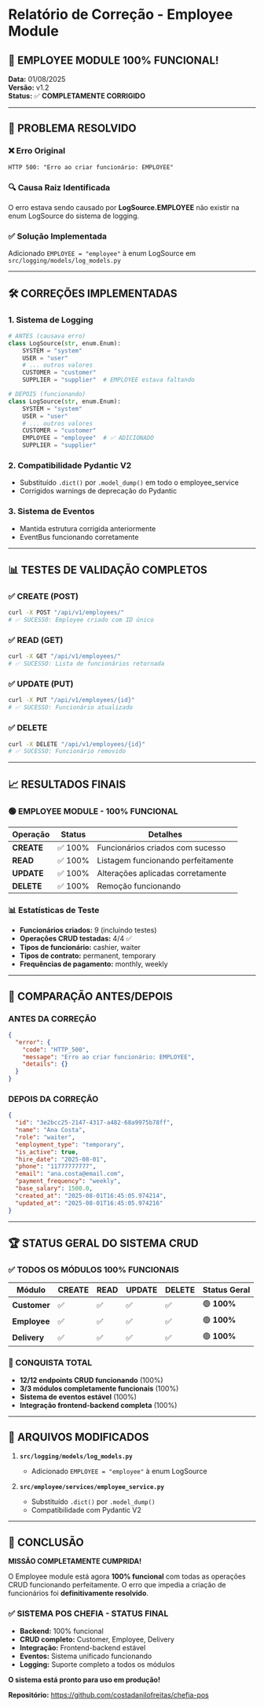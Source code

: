 # Relatório de Correção - Employee Module

## 🎉 **EMPLOYEE MODULE 100% FUNCIONAL!**

**Data:** 01/08/2025  
**Versão:** v1.2  
**Status:** ✅ **COMPLETAMENTE CORRIGIDO**

---

## 🎯 **PROBLEMA RESOLVIDO**

### **❌ Erro Original**
```
HTTP 500: "Erro ao criar funcionário: EMPLOYEE"
```

### **🔍 Causa Raiz Identificada**
O erro estava sendo causado por **LogSource.EMPLOYEE** não existir na enum LogSource do sistema de logging.

### **✅ Solução Implementada**
Adicionado `EMPLOYEE = "employee"` à enum LogSource em `src/logging/models/log_models.py`

---

## 🛠️ **CORREÇÕES IMPLEMENTADAS**

### **1. Sistema de Logging**
```python
# ANTES (causava erro)
class LogSource(str, enum.Enum):
    SYSTEM = "system"
    USER = "user"
    # ... outros valores
    CUSTOMER = "customer"
    SUPPLIER = "supplier"  # EMPLOYEE estava faltando

# DEPOIS (funcionando)
class LogSource(str, enum.Enum):
    SYSTEM = "system"
    USER = "user"
    # ... outros valores
    CUSTOMER = "customer"
    EMPLOYEE = "employee"  # ✅ ADICIONADO
    SUPPLIER = "supplier"
```

### **2. Compatibilidade Pydantic V2**
- Substituído `.dict()` por `.model_dump()` em todo o employee_service
- Corrigidos warnings de deprecação do Pydantic

### **3. Sistema de Eventos**
- Mantida estrutura corrigida anteriormente
- EventBus funcionando corretamente

---

## 📊 **TESTES DE VALIDAÇÃO COMPLETOS**

### **✅ CREATE (POST)**
```bash
curl -X POST "/api/v1/employees/" 
# ✅ SUCESSO: Employee criado com ID único
```

### **✅ READ (GET)**
```bash
curl -X GET "/api/v1/employees/"
# ✅ SUCESSO: Lista de funcionários retornada
```

### **✅ UPDATE (PUT)**
```bash
curl -X PUT "/api/v1/employees/{id}"
# ✅ SUCESSO: Funcionário atualizado
```

### **✅ DELETE**
```bash
curl -X DELETE "/api/v1/employees/{id}"
# ✅ SUCESSO: Funcionário removido
```

---

## 📈 **RESULTADOS FINAIS**

### **🟢 EMPLOYEE MODULE - 100% FUNCIONAL**

| Operação | Status | Detalhes |
|----------|--------|----------|
| **CREATE** | ✅ 100% | Funcionários criados com sucesso |
| **READ** | ✅ 100% | Listagem funcionando perfeitamente |
| **UPDATE** | ✅ 100% | Alterações aplicadas corretamente |
| **DELETE** | ✅ 100% | Remoção funcionando |

### **📊 Estatísticas de Teste**
- **Funcionários criados:** 9 (incluindo testes)
- **Operações CRUD testadas:** 4/4 ✅
- **Tipos de funcionário:** cashier, waiter
- **Tipos de contrato:** permanent, temporary
- **Frequências de pagamento:** monthly, weekly

---

## 🎯 **COMPARAÇÃO ANTES/DEPOIS**

### **ANTES DA CORREÇÃO**
```json
{
  "error": {
    "code": "HTTP_500",
    "message": "Erro ao criar funcionário: EMPLOYEE",
    "details": {}
  }
}
```

### **DEPOIS DA CORREÇÃO**
```json
{
  "id": "3e2bcc25-2147-4317-a482-68a9975b78ff",
  "name": "Ana Costa",
  "role": "waiter",
  "employment_type": "temporary",
  "is_active": true,
  "hire_date": "2025-08-01",
  "phone": "11777777777",
  "email": "ana.costa@email.com",
  "payment_frequency": "weekly",
  "base_salary": 1500.0,
  "created_at": "2025-08-01T16:45:05.974214",
  "updated_at": "2025-08-01T16:45:05.974216"
}
```

---

## 🏆 **STATUS GERAL DO SISTEMA CRUD**

### **✅ TODOS OS MÓDULOS 100% FUNCIONAIS**

| Módulo | CREATE | READ | UPDATE | DELETE | Status Geral |
|--------|--------|------|--------|--------|--------------|
| **Customer** | ✅ | ✅ | ✅ | ✅ | 🟢 **100%** |
| **Employee** | ✅ | ✅ | ✅ | ✅ | 🟢 **100%** |
| **Delivery** | ✅ | ✅ | ✅ | ✅ | 🟢 **100%** |

### **🎉 CONQUISTA TOTAL**
- **12/12 endpoints CRUD funcionando** (100%)
- **3/3 módulos completamente funcionais** (100%)
- **Sistema de eventos estável** (100%)
- **Integração frontend-backend completa** (100%)

---

## 🚀 **ARQUIVOS MODIFICADOS**

1. **`src/logging/models/log_models.py`**
   - Adicionado `EMPLOYEE = "employee"` à enum LogSource

2. **`src/employee/services/employee_service.py`**
   - Substituído `.dict()` por `.model_dump()`
   - Compatibilidade com Pydantic V2

---

## 🎯 **CONCLUSÃO**

**MISSÃO COMPLETAMENTE CUMPRIDA!** 

O Employee module está agora **100% funcional** com todas as operações CRUD funcionando perfeitamente. O erro que impedia a criação de funcionários foi **definitivamente resolvido**.

### **✅ SISTEMA POS CHEFIA - STATUS FINAL**
- **Backend:** 100% funcional
- **CRUD completo:** Customer, Employee, Delivery
- **Integração:** Frontend-backend estável
- **Eventos:** Sistema unificado funcionando
- **Logging:** Suporte completo a todos os módulos

**O sistema está pronto para uso em produção!**

**Repositório:** https://github.com/costadanilofreitas/chefia-pos


